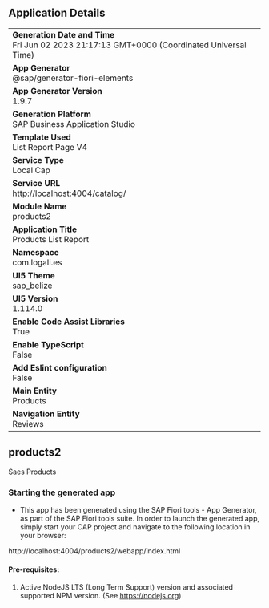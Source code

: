 ## Application Details
|               |
| ------------- |
|**Generation Date and Time**<br>Fri Jun 02 2023 21:17:13 GMT+0000 (Coordinated Universal Time)|
|**App Generator**<br>@sap/generator-fiori-elements|
|**App Generator Version**<br>1.9.7|
|**Generation Platform**<br>SAP Business Application Studio|
|**Template Used**<br>List Report Page V4|
|**Service Type**<br>Local Cap|
|**Service URL**<br>http://localhost:4004/catalog/
|**Module Name**<br>products2|
|**Application Title**<br>Products List Report|
|**Namespace**<br>com.logali.es|
|**UI5 Theme**<br>sap_belize|
|**UI5 Version**<br>1.114.0|
|**Enable Code Assist Libraries**<br>True|
|**Enable TypeScript**<br>False|
|**Add Eslint configuration**<br>False|
|**Main Entity**<br>Products|
|**Navigation Entity**<br>Reviews|

## products2

Saes Products

### Starting the generated app

-   This app has been generated using the SAP Fiori tools - App Generator, as part of the SAP Fiori tools suite.  In order to launch the generated app, simply start your CAP project and navigate to the following location in your browser:

http://localhost:4004/products2/webapp/index.html

#### Pre-requisites:

1. Active NodeJS LTS (Long Term Support) version and associated supported NPM version.  (See https://nodejs.org)


